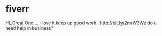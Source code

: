 # fiverr
HI,,Great One.....i love it.keep up good work.. http://bit.ly/2mrW3We do u need help in business?
